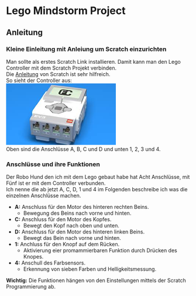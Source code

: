 # Lego Mindstorm Project
 ## Anleitung  
  ### Kleine Einleitung mit Anleiung um Scratch einzurichten
   Man sollte als erstes Scratch Link installieren. Damit kann man den Lego Controller mit dem Scratch Projekt verbinden.  
   Die [Anleitung](https://scratch.mit.edu/ev3 "Link zur Anleitung") von Scratch ist sehr hilfreich.  
   So sieht der Controller aus:  
   ![Controller Bild](https://github.com/Hjordans/Lego-Mindstorm-Project/blob/main/Controller.jpg)  
   Oben sind die Anschlüsse A, B, C und D und unten 1, 2, 3 und 4.

   ### Anschlüsse und ihre Funktionen
   Der Robo Hund den ich mit dem Lego gebaut habe hat Acht Anschlüsse, mit Fünf ist er mit dem Controller verbunden.  
   Ich nenne die ab jetzt A, C, D, 1 und 4 im Folgenden beschreibe ich was die einzelnen Anschlüsse machen.
   
   + **A:** Anschluss für den Motor des hinteren rechten Beins.
		+ Bewegung des Beins nach vorne und hinten.
   + **C:** Anschluss für den Motor des Kopfes.
		+ Bewegt den Kopf nach oben und unten.
   + **D:** Anschluss für den Motor des hinteren linken Beins.
		+ Bewegt das Bein nach vorne und hinten.
   + **1:** Anchluss für den Knopf auf dem Rücken.
		+ Aktivierung eier promammierbaren Funktion durch Drücken des Knopes.
   + **4:** Anschull des Farbsensors.
		+ Erkennung von sieben Farben und Helligkeitsmessung.
   
   **Wichtig:** Die Funktionen hängen von den Einstellungen mittels der Scratch Programmierung ab.
   
 <!-- 30.04.2024 Heute habe ich Angefangen meinen Roboter zu Bauen um Ihn dann Tricks mit Scratch beizubringen.
 Ich hatte dabei leider einen kleinen Rücksetzer da ich einmal neu anfangen musste.
 Außerdem lernte ich ein bisschen mehr über GitHub und wie nützlich es ist ich werde mir es noch mal Zuhause angucken.-->
 
 <!-- 02.04.2024 Heute habe ich den Robohund zuende gebaut. 
 Außerdem habe ich mir Heute ein Tutorial zu Git angesehen und  gelernt wie es mit GitHub zusammen hängt.
 Morgen wollte ich anfangen mit dem programmieren des Hundes und vielleicht ein par Fragen vom Fragebogen zubeantworten.-->

 <!-- 03.04.2024 Ich habe Hauptsächlich die Anleitung hier ein bisschen schöner gemacht und neue Sachen eingefügt. 
 Außerdem habe ich Heute versucht in Java versucht ein Projekt zu erstellen und festgestellt, dass es schwieriger ist den Anfang zu machen als in Python. 
 Am Montag will ich alls erstes ein par Fragen stellen und mein Fragebogen etwas ausfüllen.
 
